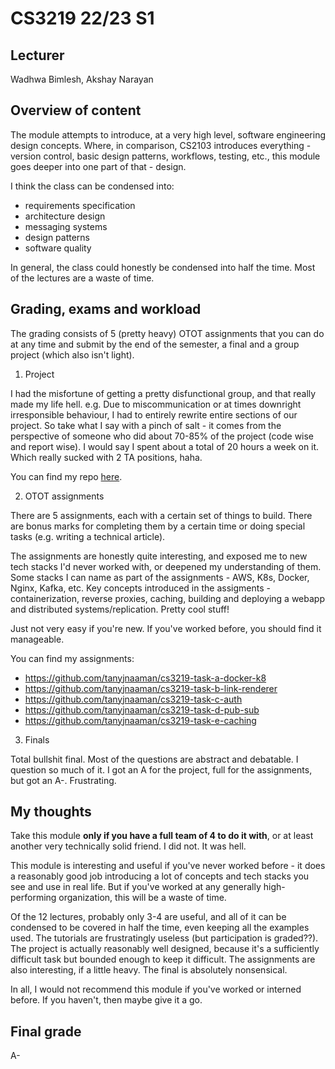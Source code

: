 # CS3219 22/23 S1

## Lecturer
Wadhwa Bimlesh, Akshay Narayan

## Overview of content
The module attempts to introduce, at a very high level, software engineering design concepts. Where, in comparison, CS2103 introduces everything - version control, basic design patterns, workflows, testing, etc., this module goes deeper into one part of that - design. 

I think the class can be condensed into: 
* requirements specification
* architecture design
* messaging systems
* design patterns
* software quality

In general, the class could honestly be condensed into half the time. Most of the lectures are a waste of time.


## Grading, exams and workload
The grading consists of 5 (pretty heavy) OTOT assignments that you can do at any time and submit by the end of the semester, a final and a group project (which also isn't light). 

1. Project

I had the misfortune of getting a pretty disfunctional group, and that really made my life hell. e.g. Due to miscommunication or at times downright irresponsible behaviour, I had to entirely rewrite entire sections of our project. So take what I say with a pinch of salt - it comes from the perspective of someone who did about 70-85% of the project (code wise and report wise). I would say I spent about a total of 20 hours a week on it. Which really sucked with 2 TA positions, haha. 

You can find my repo [here](https://github.com/CS3219-AY2223S1/cs3219-project-ay2223s1-g47).

2. OTOT assignments

There are 5 assignments, each with a certain set of things to build. There are bonus marks for completing them by a certain time or doing special tasks (e.g. writing a technical article). 

The assignments are honestly quite interesting, and exposed me to new tech stacks I'd never worked with, or deepened my understanding of them. Some stacks I can name as part of the assignments - AWS, K8s, Docker, Nginx, Kafka, etc. Key concepts introduced in the assigments - containerization, reverse proxies, caching, building and deploying a webapp and distributed systems/replication. Pretty cool stuff! 

Just not very easy if you're new. If you've worked before, you should find it manageable. 

You can find my assignments: 
* https://github.com/tanyjnaaman/cs3219-task-a-docker-k8
* https://github.com/tanyjnaaman/cs3219-task-b-link-renderer
* https://github.com/tanyjnaaman/cs3219-task-c-auth
* https://github.com/tanyjnaaman/cs3219-task-d-pub-sub
* https://github.com/tanyjnaaman/cs3219-task-e-caching


3. Finals

Total bullshit final. Most of the questions are abstract and debatable. I question so much of it. I got an A for the project, full for the assignments, but got an A-. Frustrating. 

## My thoughts

Take this module **only if you have a full team of 4 to do it with**, or at least another very technically solid friend. I did not. It was hell. 

This module is interesting and useful if you've never worked before - it does a reasonably good job introducing a lot of concepts and tech stacks you see and use in real life. But if you've worked at any generally high-performing organization, this will be a waste of time. 

Of the 12 lectures, probably only 3-4 are useful, and all of it can be condensed to be covered in half the time, even keeping all the examples used. The tutorials are frustratingly useless (but participation is graded??). The project is actually reasonably well designed, because it's a sufficiently difficult task but bounded enough to keep it difficult. The assignments are also interesting, if a little heavy. The final is absolutely nonsensical. 

In all, I would not recommend this module if you've worked or interned before. If you haven't, then maybe give it a go. 

## Final grade 
A-
